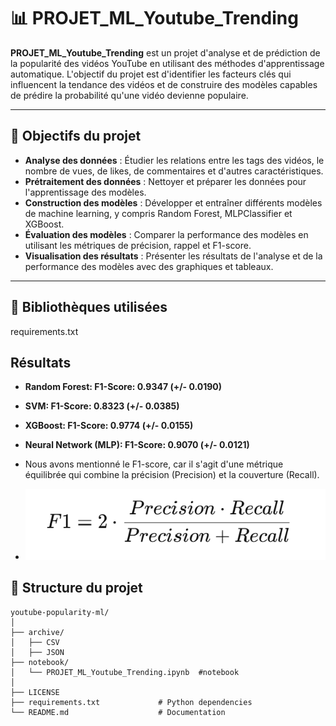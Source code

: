 # 📊 PROJET_ML_Youtube_Trending

**PROJET_ML_Youtube_Trending** est un projet d'analyse et de prédiction de la popularité des vidéos YouTube en utilisant des méthodes d'apprentissage automatique. L'objectif du projet est d'identifier les facteurs clés qui influencent la tendance des vidéos et de construire des modèles capables de prédire la probabilité qu'une vidéo devienne populaire.

---

## 🧠 Objectifs du projet

- **Analyse des données** : Étudier les relations entre les tags des vidéos, le nombre de vues, de likes, de commentaires et d'autres caractéristiques.  
- **Prétraitement des données** : Nettoyer et préparer les données pour l'apprentissage des modèles.  
- **Construction des modèles** : Développer et entraîner différents modèles de machine learning, y compris Random Forest, MLPClassifier et XGBoost.  
- **Évaluation des modèles** : Comparer la performance des modèles en utilisant les métriques de précision, rappel et F1-score.  
- **Visualisation des résultats** : Présenter les résultats de l'analyse et de la performance des modèles avec des graphiques et tableaux.  
---

## 📌 Bibliothèques utilisées

requirements.txt  


## Résultats

- **Random Forest: F1-Score: 0.9347 (+/- 0.0190)**

- **SVM: F1-Score: 0.8323 (+/- 0.0385)**

- **XGBoost: F1-Score: 0.9774 (+/- 0.0155)**

- **Neural Network (MLP): F1-Score: 0.9070 (+/- 0.0121)**

- Nous avons mentionné le F1-score, car il s'agit d'une métrique équilibrée qui combine la précision (Precision) et la couverture (Recall).
- ![Formule Score](image/formule.png)


## 📂 Structure du projet
```
youtube-popularity-ml/
│
├── archive/
│   ├── CSV
│   ├── JSON
├── notebook/        
│   └── PROJET_ML_Youtube_Trending.ipynb  #notebook
│
├── LICENSE          
├── requirements.txt             # Python dependencies
└── README.md                    # Documentation
```